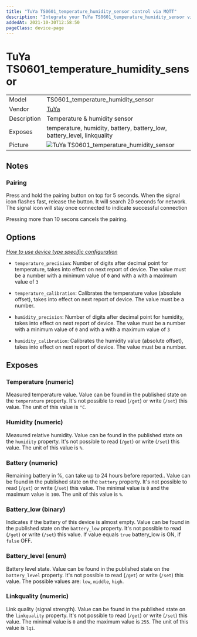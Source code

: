 ```yaml
---
title: "TuYa TS0601_temperature_humidity_sensor control via MQTT"
description: "Integrate your TuYa TS0601_temperature_humidity_sensor via Zigbee2MQTT with whatever smart home infrastructure you are using without the vendor's bridge or gateway."
addedAt: 2021-10-30T12:58:50
pageClass: device-page
---
```


<!-- !!!! -->
<!-- ATTENTION: This file is auto-generated through docgen! -->
<!-- You can only edit the "Notes"-Section between the two comment lines "Notes BEGIN" and "Notes END". -->
<!-- Do not use h1 or h2 heading within "## Notes"-Section. -->
<!-- !!!! -->

# TuYa TS0601_temperature_humidity_sensor

|     |     |
|-----|-----|
| Model | TS0601_temperature_humidity_sensor  |
| Vendor  | [TuYa](/supported-devices/#v=TuYa)  |
| Description | Temperature & humidity sensor |
| Exposes | temperature, humidity, battery, battery_low, battery_level, linkquality |
| Picture | ![TuYa TS0601_temperature_humidity_sensor](https://www.zigbee2mqtt.io/images/devices/TS0601_temperature_humidity_sensor.jpg) |


<!-- Notes BEGIN: You can edit here. Add "## Notes" headline if not already present. -->
## Notes


### Pairing
Press and hold the pairing button on top for 5 seconds. When the signal icon flashes fast, release the button. It will search 20 seconds for network. 
The signal icon will stay once connected to indicate successful connection

Pressing more than 10 secons cancels the pairing.
<!-- Notes END: Do not edit below this line -->


## Options
*[How to use device type specific configuration](../guide/configuration/devices-groups.md#specific-device-options)*

* `temperature_precision`: Number of digits after decimal point for temperature, takes into effect on next report of device. The value must be a number with a minimum value of `0` and with a with a maximum value of `3`

* `temperature_calibration`: Calibrates the temperature value (absolute offset), takes into effect on next report of device. The value must be a number.

* `humidity_precision`: Number of digits after decimal point for humidity, takes into effect on next report of device. The value must be a number with a minimum value of `0` and with a with a maximum value of `3`

* `humidity_calibration`: Calibrates the humidity value (absolute offset), takes into effect on next report of device. The value must be a number.


## Exposes

### Temperature (numeric)
Measured temperature value.
Value can be found in the published state on the `temperature` property.
It's not possible to read (`/get`) or write (`/set`) this value.
The unit of this value is `°C`.

### Humidity (numeric)
Measured relative humidity.
Value can be found in the published state on the `humidity` property.
It's not possible to read (`/get`) or write (`/set`) this value.
The unit of this value is `%`.

### Battery (numeric)
Remaining battery in %, can take up to 24 hours before reported..
Value can be found in the published state on the `battery` property.
It's not possible to read (`/get`) or write (`/set`) this value.
The minimal value is `0` and the maximum value is `100`.
The unit of this value is `%`.

### Battery_low (binary)
Indicates if the battery of this device is almost empty.
Value can be found in the published state on the `battery_low` property.
It's not possible to read (`/get`) or write (`/set`) this value.
If value equals `true` battery_low is ON, if `false` OFF.

### Battery_level (enum)
Battery level state.
Value can be found in the published state on the `battery_level` property.
It's not possible to read (`/get`) or write (`/set`) this value.
The possible values are: `low`, `middle`, `high`.

### Linkquality (numeric)
Link quality (signal strength).
Value can be found in the published state on the `linkquality` property.
It's not possible to read (`/get`) or write (`/set`) this value.
The minimal value is `0` and the maximum value is `255`.
The unit of this value is `lqi`.

